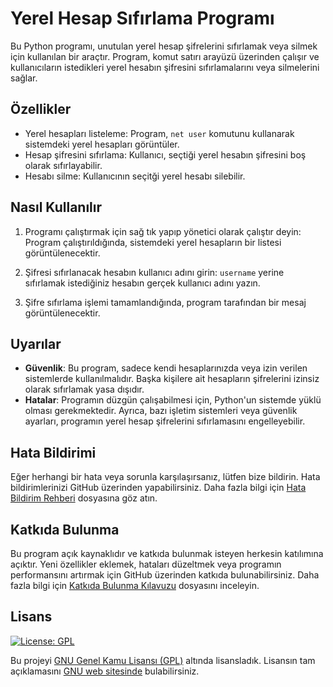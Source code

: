 # Yerel Hesap Sıfırlama Programı

Bu Python programı, unutulan yerel hesap şifrelerini sıfırlamak veya silmek için kullanılan bir araçtır. Program, komut satırı arayüzü üzerinden çalışır ve kullanıcıların istedikleri yerel hesabın şifresini sıfırlamalarını veya silmelerini sağlar.

## Özellikler

- Yerel hesapları listeleme: Program, `net user` komutunu kullanarak sistemdeki yerel hesapları görüntüler.
- Hesap şifresini sıfırlama: Kullanıcı, seçtiği yerel hesabın şifresini boş olarak sıfırlayabilir.
- Hesabı silme: Kullanıcının seçitği yerel hesabı silebilir.

## Nasıl Kullanılır

1. Programı çalıştırmak için sağ tık yapıp yönetici olarak çalıştır deyin:
Program çalıştırıldığında, sistemdeki yerel hesapların bir listesi görüntülenecektir.

2. Şifresi sıfırlanacak hesabın kullanıcı adını girin:
`username` yerine sıfırlamak istediğiniz hesabın gerçek kullanıcı adını yazın.

3. Şifre sıfırlama işlemi tamamlandığında, program tarafından bir mesaj görüntülenecektir.

## Uyarılar

- **Güvenlik**: Bu program, sadece kendi hesaplarınızda veya izin verilen sistemlerde kullanılmalıdır. Başka kişilere ait hesapların şifrelerini izinsiz olarak sıfırlamak yasa dışıdır.
- **Hatalar**: Programın düzgün çalışabilmesi için, Python'un sistemde yüklü olması gerekmektedir. Ayrıca, bazı işletim sistemleri veya güvenlik ayarları, programın yerel hesap şifrelerini sıfırlamasını engelleyebilir.

## Hata Bildirimi

Eğer herhangi bir hata veya sorunla karşılaşırsanız, lütfen bize bildirin. Hata bildirimlerinizi GitHub üzerinden yapabilirsiniz. Daha fazla bilgi için [Hata Bildirim Rehberi](CONTRIBUTING.md) dosyasına göz atın.

## Katkıda Bulunma

Bu program açık kaynaklıdır ve katkıda bulunmak isteyen herkesin katılımına açıktır. Yeni özellikler eklemek, hataları düzeltmek veya programın performansını artırmak için GitHub üzerinden katkıda bulunabilirsiniz. Daha fazla bilgi için [Katkıda Bulunma Kılavuzu](CONTRIBUTING.md) dosyasını inceleyin.

## Lisans

[![License: GPL](https://img.shields.io/badge/License-GPL-blue.svg)](https://www.gnu.org/licenses/gpl-3.0)



Bu projeyi [GNU Genel Kamu Lisansı (GPL)](https://www.gnu.org/licenses/gpl-3.0) altında lisansladık. Lisansın tam açıklamasını [GNU web sitesinde](https://www.gnu.org/licenses/gpl-3.0) bulabilirsiniz.

